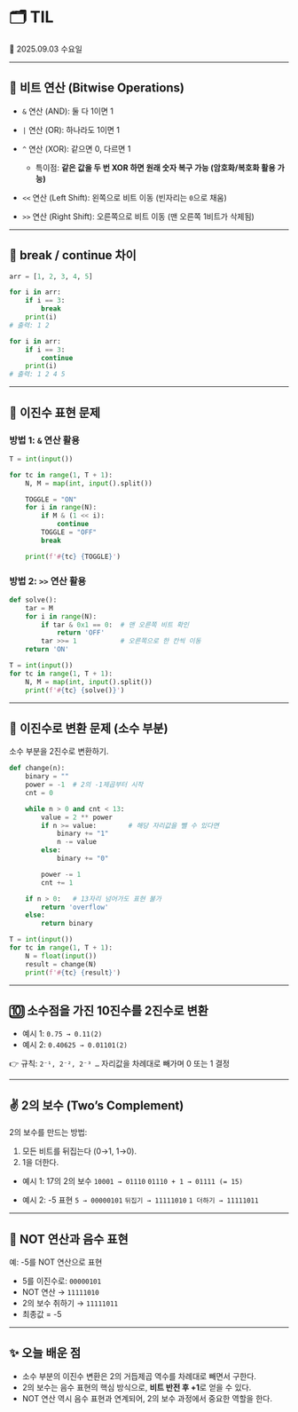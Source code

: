# 🗂️ TIL

📅 2025.09.03 수요일

---

## 🔢 비트 연산 (Bitwise Operations)

* `&` 연산 (AND): 둘 다 1이면 1
* `|` 연산 (OR): 하나라도 1이면 1
* `^` 연산 (XOR): 같으면 0, 다르면 1

  * 특이점: **같은 값을 두 번 XOR 하면 원래 숫자 복구 가능 (암호화/복호화 활용 가능)**
* `<<` 연산 (Left Shift): 왼쪽으로 비트 이동 (빈자리는 `0`으로 채움)
* `>>` 연산 (Right Shift): 오른쪽으로 비트 이동 (맨 오른쪽 1비트가 삭제됨)

---

## 📌 break / continue 차이

```python
arr = [1, 2, 3, 4, 5]

for i in arr:
    if i == 3:
        break
    print(i)  
# 출력: 1 2

for i in arr:
    if i == 3:
        continue
    print(i)  
# 출력: 1 2 4 5
```

---

## 🧮 이진수 표현 문제

### 방법 1: `&` 연산 활용

```python
T = int(input())

for tc in range(1, T + 1):
    N, M = map(int, input().split())

    TOGGLE = "ON"
    for i in range(N):
        if M & (1 << i):
            continue
        TOGGLE = "OFF"
        break

    print(f'#{tc} {TOGGLE}')
```

### 방법 2: `>>` 연산 활용

```python
def solve():
    tar = M
    for i in range(N):
        if tar & 0x1 == 0:  # 맨 오른쪽 비트 확인
            return 'OFF'
        tar >>= 1           # 오른쪽으로 한 칸씩 이동
    return 'ON'

T = int(input())
for tc in range(1, T + 1):
    N, M = map(int, input().split())
    print(f'#{tc} {solve()}')
```

---

## 🧾 이진수로 변환 문제 (소수 부분)

소수 부분을 2진수로 변환하기.

```python
def change(n):
    binary = ""
    power = -1  # 2의 -1제곱부터 시작
    cnt = 0

    while n > 0 and cnt < 13:
        value = 2 ** power
        if n >= value:        # 해당 자리값을 뺄 수 있다면
            binary += "1"
            n -= value
        else:
            binary += "0"

        power -= 1
        cnt += 1

    if n > 0:   # 13자리 넘어가도 표현 불가
        return 'overflow'
    else:
        return binary

T = int(input())
for tc in range(1, T + 1):
    N = float(input())
    result = change(N)
    print(f'#{tc} {result}')
```

---

## 🔟 소수점을 가진 10진수를 2진수로 변환

* 예시 1: `0.75 → 0.11(2)`
* 예시 2: `0.40625 → 0.01101(2)`

👉 규칙: `2⁻¹, 2⁻², 2⁻³ …` 자리값을 차례대로 빼가며 0 또는 1 결정

---

## ✌️ 2의 보수 (Two’s Complement)

2의 보수를 만드는 방법:

1. 모든 비트를 뒤집는다 (0→1, 1→0).
2. 1을 더한다.

* 예시 1: 17의 2의 보수
  `10001 → 01110`
  `01110 + 1 → 01111 (= 15)`

* 예시 2: -5 표현
  `5 → 00000101`
  `뒤집기 → 11111010`
  `1 더하기 → 11111011`

---

## 🚫 NOT 연산과 음수 표현

예: -5를 NOT 연산으로 표현

* 5를 이진수로: `00000101`
* NOT 연산 → `11111010`
* 2의 보수 취하기 → `11111011`
* 최종값 = -5

---

## ✨ 오늘 배운 점

* 소수 부분의 이진수 변환은 2의 거듭제곱 역수를 차례대로 빼면서 구한다.
* 2의 보수는 음수 표현의 핵심 방식으로, **비트 반전 후 +1**로 얻을 수 있다.
* NOT 연산 역시 음수 표현과 연계되어, 2의 보수 과정에서 중요한 역할을 한다.
